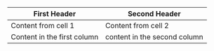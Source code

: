 First Header | Second Header 
-------------|---------------
Content from cell 1 | Content from cell 2
Content in the first column | content in the second column
